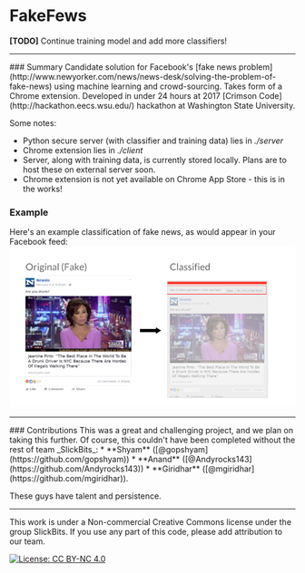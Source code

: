 # FakeFews
**[TODO]** Continue training model and add more classifiers!
<hr />
### Summary
Candidate solution for Facebook's [fake news problem](http://www.newyorker.com/news/news-desk/solving-the-problem-of-fake-news) using machine learning and crowd-sourcing. Takes form of a Chrome extension. Developed in under 24 hours at 2017 [Crimson Code](http://hackathon.eecs.wsu.edu/) hackathon at Washington State University.

Some notes:
* Python secure server (with classifier and training data) lies in *./server*
* Chrome extension lies in *./client*
* Server, along with training data, is currently stored locally. Plans are to host these on external server soon.
* Chrome extension is not yet available on Chrome App Store - this is in the works!

### Example
Here's an example classification of fake news, as would appear in your Facebook feed:
<img src="/res/real_classification.png" width="1000"> 
<hr />
### Contributions
This was a great and challenging project, and we plan on taking this further. Of course, this couldn't have been completed without the rest of team _SlickBits_: 
* **Shyam** ([@gopshyam](https://github.com/gopshyam))
* **Anand** ([@Andyrocks143](https://github.com/Andyrocks143))
* **Giridhar** ([@mgiridhar](https://github.com/mgiridhar)).

These guys have talent and persistence.
<hr />
This work is under a Non-commercial Creative Commons license under the group SlickBits. If you use any part of this code, please add attribution to our team.

[![License: CC BY-NC 4.0](https://img.shields.io/badge/License-CC%20BY--NC%204.0-lightgrey.svg)](http://creativecommons.org/licenses/by-nc/4.0/)
